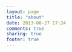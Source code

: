```yaml
---
layout: page
title: "about"
date: 2013-08-27 17:24
comments: true
sharing: true
footer: true
---
```

